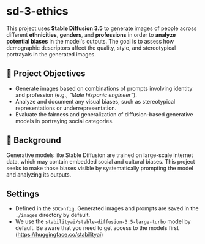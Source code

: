 # sd-3-ethics

This project uses **Stable Diffusion 3.5** to generate images of people across different **ethnicities**, **genders**, and **professions** in order to **analyze potential biases** in the model's outputs. The goal is to assess how demographic descriptors affect the quality, style, and stereotypical portrayals in the generated images.

## 📌 Project Objectives

- Generate images based on combinations of prompts involving identity and profession (e.g., _“Male hispanic engineer”_).
- Analyze and document any visual biases, such as stereotypical representations or underrepresentation.
- Evaluate the fairness and generalization of diffusion-based generative models in portraying social categories.

## 🧠 Background

Generative models like Stable Diffusion are trained on large-scale internet data, which may contain embedded social and cultural biases. This project seeks to make those biases visible by systematically prompting the model and analyzing its outputs.

## Settings

* Defined in the `SDConfig`. Generated images and prompts are saved in the `./images` directory by default. 
* We use the `stabilityai/stable-diffusion-3.5-large-turbo` model by default. Be aware that you need to get access to the models first (https://huggingface.co/stabilityai)

